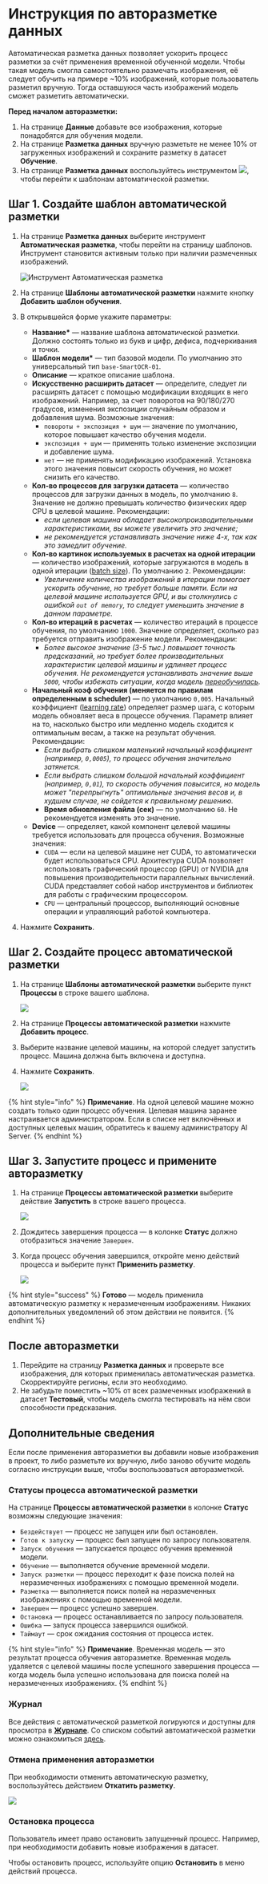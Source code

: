 # Инструкция по авторазметке данных

Автоматическая разметка данных позволяет ускорить процесс разметки за счёт применения временной обученной модели. Чтобы такая модель смогла самостоятельно размечать изображения, её следует обучить на примере ~10% изображений, которые пользователь разметил вручную. Тогда оставшуюся часть изображений модель сможет разметить автоматически.

**Перед началом авторазметки:**
1. На странице **Данные** добавьте все изображения, которые понадобятся для обучения модели. 
1. На странице **Разметка данных** вручную разметьте не менее 10% от загруженных изображений и сохраните разметку в датасет **Обучение**.
1. На странице **Разметка данных** воспользуйтесь инструментом ![](<../../../../primo-ai/resources/user/smartocr/labeling/automarkup-tool.png>), чтобы перейти к шаблонам автоматической разметки.


## Шаг 1. Создайте шаблон автоматической разметки

1. На странице **Разметка данных** выберите инструмент **Автоматическая разметка**, чтобы перейти на страницу шаблонов. Инструмент становится активным только при наличии размеченных изображений.

   ![Инструмент **Автоматическая разметка**](<../../../../primo-ai/resources/user/smartocr/labeling/labeling-automarking-tool.png>)

1. На странице **Шаблоны автоматической разметки** нажмите кнопку **Добавить шаблон обучения**.
1. В открывшейся форме укажите параметры:
   * **Название\*** — название шаблона автоматической разметки. Должно состоять только из букв и цифр, дефиса, подчеркивания и точки.
   * **Шаблон модели\*** — тип базовой модели. По умолчанию это универсальный тип `base-SmartOCR-01`. 
   * **Описание** — краткое описание шаблона.
   * **Искусственно расширить датасет** — определите, следует ли расширять датасет с помощью модификации входящих в него изображений. Например, за счет поворотов на 90/180/270 градусов, изменения экспозиции случайным образом и добавления шума. Возможные значения:
     * `повороты + экспозиция + шум` — значение по умолчанию, которое повышает качество обучения модели.
     * `экспозиция + шум` — применять только изменение экспозиции и добавление шума.
     * `нет` — не применять модификацию изображений. Установка этого значения повысит скорость обучения, но может снизить его качество.
   * **Кол-во процессов для загрузки датасета** — количество процессов для загрузки данных в модель, по умолчанию `8`. Значение не должно превышать количество физических ядер CPU в целевой машине. Рекомендации:
     * *если целевая машина обладает высокопроизводительными характеристиками, вы можете увеличить это значение;*
     * *не рекомендуется устанавливать значение ниже 4-х, так как это замедлит обучение.*
   * **Кол-во картинок используемых в расчетах на одной итерации** — количество изображений, которые загружаются в модель в одной итерации ([batch size](https://docs.primo-rpa.ru/primo-rpa/primo-rpa-ai-server/glossary#batch-size)). По умолчанию `2`. Рекомендации:
     * *Увеличение количества изображений в итерации помогает ускорить обучение, но требует больше памяти. Если на целевой машине используется GPU, и вы столкнулись с ошибкой `out of memory`, то следует уменьшить значение в данном параметре.*
   * **Кол-во итераций в расчетах** — количество итераций в процессе обучения, по умолчанию `1000`. Значение определяет, сколько раз требуется отправить изображение модели. Рекомендации:
     * *Более высокое значение (3-5 тыс.) повышает точность предсказаний, но требует более производительных характеристик целевой машины и удлиняет процесс обучения. Не рекомендуется устанавливать значение выше `5000`, чтобы избежать ситуации, когда модель [переобучилась](https://docs.primo-rpa.ru/primo-rpa/primo-rpa-ai-server/glossary#pereobuchenie).*
   * **Начальный коэф обучения (меняется по правилам определенным в scheduler)** — по умолчанию `0,005`. Начальный коэффициент ([learning rate](https://docs.primo-rpa.ru/primo-rpa/primo-rpa-ai-server/glossary#learning-rate-lr)) определяет размер шага, с которым модель обновляет веса в процессе обучения. Параметр влияет на то, насколько быстро или медленно модель сходится к оптимальным весам, а также на результат обучения. Рекомендации:
     * *Если выбрать слишком маленький начальный коэффициент (например, `0,0005`), то процесс обучения значительно затянется.* 
     * *Если выбрать слишком большой начальный коэффициент (например, `0,01`), то скорость обучения повысится, но модель может "перепрыгнуть" оптимальные значения весов и, в худшем случае, не сойдется к правильному решению.* 
     * **Время обновления файла (сек)** — по умолчанию `60`. Не рекомендуется изменять это значение. 
   * **Device** — определяет, какой компонент целевой машины требуется использовать для процесса обучения. Возможные значения:
     * `CUDA` — если на целевой машине нет CUDA, то автоматически будет использоваться CPU. Архитектура CUDA позволяет использовать графический процессор (GPU) от NVIDIA для повышения производительности параллельных вычислений. CUDA представляет собой набор инструментов и библиотек для работы с графическим процессором. 
     * `CPU` — центральный процессор, выполняющий основные операции и управляющий работой компьютера.
1. Нажмите **Сохранить**.

## Шаг 2. Создайте процесс автоматической разметки

1. На странице **Шаблоны автоматической разметки** выберите пункт **Процессы** в строке вашего шаблона. 

   ![](<../../../../primo-ai/resources/user/smartocr/labeling/automarking-all.png>)

1. На странице **Процессы автоматической разметки** нажмите **Добавить процесс**.
1. Выберите название целевой машины, на которой следует запустить процесс. Машина должна быть включена и доступна.
1. Нажмите **Сохранить**.

   ![](<../../../../primo-ai/resources/user/smartocr/labeling/automarking-processes-create.png>) 

{% hint style="info" %}
**Примечание**. На одной целевой машине можно создать только один процесс обучения. Целевая машина заранее настраивается администратором. Если в списке нет включённых и доступных целевых машин, обратитесь к вашему администратору AI Server.
{% endhint %}


## Шаг 3. Запустите процесс и примените авторазметку

1. На странице **Процессы автоматической разметки** выберите действие **Запустить** в строке вашего процесса.

   ![](<../../../../primo-ai/resources/user/smartocr/labeling/automarking-processes-run.png>) 

1. Дождитесь завершения процесса — в колонке **Статус** должно отобразиться значение `Завершен`. 
1. Когда процесс обучения завершился, откройте меню действий процесса и выберите пункт **Применить разметку**. 

   ![](<../../../../primo-ai/resources/user/smartocr/labeling/process-automarking-use.png>)

{% hint style="success" %}
**Готово** — модель применила автоматическую разметку к неразмеченным изображениям. Никаких дополнительных уведомлений об этом действии не появится.
{% endhint %}


## После авторазметки

1. Перейдите на страницу **Разметка данных** и проверьте все изображения, для которых применилась автоматическая разметка. Скорректируйте регионы, если это необходимо.
1. Не забудьте поместить ~10% от всех размеченных изображений в датасет **Тестовый**, чтобы модель смогла тестировать на нём свои способности предсказания.


## Дополнительные сведения 

Если после применения авторазметки вы добавили новые изображения в проект, то либо разметьте их вручную, либо заново обучите модель согласно инструкции выше, чтобы воспользоваться авторазметкой.

### Статусы процесса автоматической разметки

На странице **Процессы автоматической разметки** в колонке **Статус** возможны следующие значения:
* `Бездействует` — процесс не запущен или был остановлен.
* `Готов к запуску` — процесс был запущен по запросу пользователя.
* `Запуск обучения` — запускается процесс обучения временной модели.
* `Обучение` — выполняется обучение временной модели.
* `Запуск разметки` — процесс переходит к фазе поиска полей на неразмеченных изображениях с помощью временной модели.
* `Разметка` — выполняется поиск полей на неразмеченных изображениях с помощью временной модели.
* `Завершен` — процесс успешно завершен.
* `Остановка` — процесс останавливается по запросу пользователя.
* `Ошибка` — запуск процесса завершился ошибкой.
* `Таймаут` — срок ожидания состояния от процесса истек.

{% hint style="info" %}
**Примечание**. Временная модель — это результат процесса обучения авторазметке. Временная модель удаляется с целевой машины после успешного завершения процесса — когда модель была успешно использована для поиска полей на неразмеченных изображениях.
{% endhint %}



### Журнал

Все действия с автоматической разметкой логируются и доступны для просмотра в [**Журнале**](https://docs.primo-rpa.ru/primo-rpa/primo-rpa-ai-server/journal). Со списком событий автоматической разметки можно ознакомиться [здесь](https://docs.primo-rpa.ru/primo-rpa/primo-rpa-ai-server/journal/events#shablon-processa-avtomaticheskoi-razmetki-umnyi-ocr). 

### Отмена применения авторазметки

При необходимости отменить автоматическую разметку, воспользуйтесь действием **Откатить разметку**. 

![](<../../../../primo-ai/resources/user/smartocr/labeling/process-automarking-cancel.png>)

### Остановка процесса

Пользователь имеет право остановить запущенный процесс. Например, при необходимости добавить новые изображения в датасет.

Чтобы остановить процесс, используйте опцию **Остановить** в меню действий процесса.



